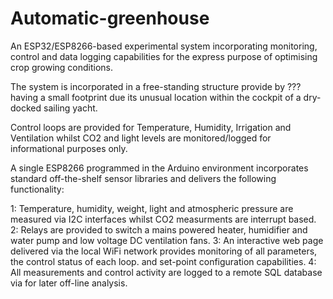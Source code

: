 # Automatic-greenhouse
An ESP32/ESP8266-based experimental system incorporating monitoring, control and data logging capabilities for the express purpose of optimising crop growing conditions.

The system is incorporated in a free-standing structure provide by ??? having a small footprint due its unusual location within the cockpit of a dry-docked sailing yacht.

Control loops are provided for Temperature, Humidity, Irrigation and Ventilation whilst CO2 and light levels are monitored/logged for informational purposes only.

A single ESP8266 programmed in the Arduino environment incorporates standard off-the-shelf sensor libraries and delivers the following functionality:

1: Temperature, humidity, weight, light  and atmospheric pressure are measured via I2C interfaces whilst CO2 measurments are interrupt based.
2: Relays are provided to switch a mains powered heater, humidifier and water pump and low voltage DC ventilation fans.
3: An interactive web page delivered via the local WiFi network provides monitoring of all parameters, the control status of each loop. and set-point configuration capabilities.
4: All measurements and control activity are logged to a remote SQL database via for later off-line analysis.
